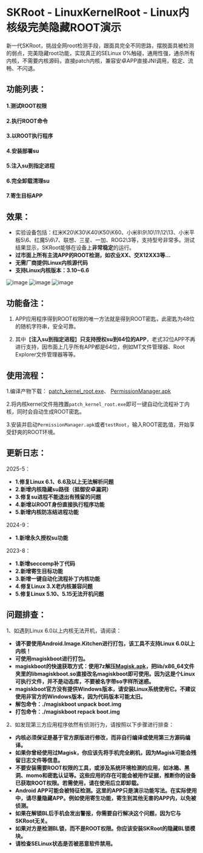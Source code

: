 # SKRoot - LinuxKernelRoot - Linux内核级完美隐藏ROOT演示
新一代SKRoot，挑战全网root检测手段，跟面具完全不同思路，摆脱面具被检测的弱点，完美隐藏root功能，实现真正的SELinux 0%触碰，通用性强，通杀所有内核，不需要内核源码，直接patch内核，兼容安卓APP直接JNI调用，稳定、流畅、不闪退。
## 功能列表：
#### 1.测试ROOT权限
#### 2.执行ROOT命令
#### 3.以ROOT执行程序
#### 4.安装部署su
#### 5.注入su到指定进程
#### 6.完全卸载清理su
#### 7.寄生目标APP

## 效果：
* 实验设备包括：红米K20\K30\K40\K50\K60、小米8\9\10\11\12\13、小米平板5\6、红魔5\6\7、联想、三星、一加、ROG2\3等，支持型号非常多。测试结果显示，SKRoot能够在设备上**非常稳定**的运行。
* **过市面上所有主流APP的ROOT检测，如农业XX、交X12XX3等...**
* **无需厂商提供Linux内核源代码**
* **支持Linux内核版本：3.10~6.6**

![image](https://github.com/abcz316/linuxKernelRoot/blob/master/ScreenCap/1.png)
![image](https://github.com/abcz316/linuxKernelRoot/blob/master/ScreenCap/3.png)
![image](https://github.com/abcz316/linuxKernelRoot/blob/master/ScreenCap/4.png)

## 功能备注：
1. APP应用程序得到ROOT权限的唯一方法就是得到ROOT密匙，此密匙为48位的随机字符串，安全可靠。

2. 其中【**注入su到指定进程**】**只支持授权su到64位的APP**，老式32位APP不再进行支持，因市面上几乎所有APP都是64位，例如MT文件管理器、Root Explorer文件管理器等等。

## 使用流程：
1.编译产物下载： [patch_kernel_root.exe](https://github.com/abcz316/SKRoot-linuxKernelRoot/blob/master/patch_kernel_root/exe/patch_kernel_root.exe)、 [PermissionManager.apk](https://github.com/abcz316/SKRoot-linuxKernelRoot/blob/master/PermissionManager/build_apk/PermissionManager.apk)
 
2.将内核kernel文件拖拽置`patch_kernel_root.exe`即可一键自动化流程补丁内核，同时会自动生成ROOT密匙。

3.安装并启动`PermissionManager.apk`或者`testRoot`，输入ROOT密匙值，开始享受舒爽的ROOT环境。

## 更新日志：

2025-5：
  * **1.修复Linux 6.1、6.6及以上无法解析问题**
  * **2.新增内核隐藏su路径（抵御安卓漏洞）**
  * **3.修复su进程不能退出有残留的问题**
  * **4.新增以ROOT身份直接执行程序功能**
  * **5.新增内核防冻结进程功能**

  
2024-9：
  * **1.新增永久授权su功能**

2023-8：
  * **1.新增seccomp补丁代码**
  * **2.新增寄生目标功能**
  * **3.新增一键自动化流程补丁内核功能**
  * **4.修复Linux 3.X老内核兼容问题**
  * **5.修复Linux 5.10、5.15无法开机问题**

## 问题排查：
1、如遇到Linux 6.0以上内核无法开机，请阅读：
* **请不要使用Android.Image.Kitchen进行打包，该工具不支持Linux 6.0以上内核！**
* **可使用magiskboot进行打包。**
* **magiskboot的快速获取方式：使用7z解压[Magisk.apk](https://github.com/topjohnwu/Magisk/releases)，把lib/x86_64文件夹里的libmagiskboot.so直接改名magiskboot即可使用。因为这是个Linux可执行文件，并不是动态库，不要被名字带so字样所迷惑。**
* **magiskboot官方没有提供Windows版本，请安装Linux系统使用它。不建议使用非官方的Windows版本，因为代码版本可能太旧。**
* **解包命令：./magiskboot unpack boot.img**
* **打包命令：./magiskboot repack boot.img**

2、如发现第三方应用程序依然有侦测行为，请按照以下步骤进行排查：
* **内核必须保证是基于官方原版进行修改，而非自行编译或使用第三方源码编译。**
* **如果你曾经使用过Magisk，你应该先将手机完全刷机，因为Magisk可能会残留日志文件等信息。**
* **不要安装需要ROOT权限的工具，或涉及系统环境检测的应用，如冰箱、黑洞、momo和密匙认证等。这些应用的存在可能会被用作证据，推断你的设备已获取ROOT权限。若需使用，请在使用后立即卸载。**
* **Android APP可能会被特征检测。这里的APP只是演示功能写法。在实际使用中，请尽量隐藏APP。例如使用寄生功能，寄生到其他无害的APP内，以免被侦测。**
* **如果在解锁BL后手机会发出警报，你需要自行解决这个问题，因为它与SKRoot无关。**
* **如果对方是检测BL锁，而不是ROOT权限。你应该安装SKRoot的隐藏BL锁模块。**
* **请检查SELinux状态是否被恶意软件禁用。**
